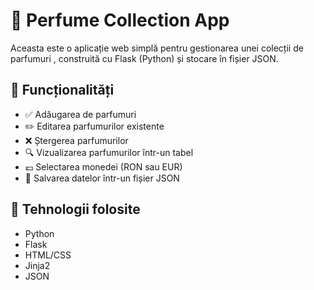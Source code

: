# 💐 Perfume Collection App

Aceasta este o aplicație web simplă pentru gestionarea unei colecții de parfumuri
, construită cu Flask (Python) și stocare în fișier JSON.

## 📌 Funcționalități

- ✅ Adăugarea de parfumuri
- ✏️ Editarea parfumurilor existente
- ❌ Ștergerea parfumurilor
- 🔍 Vizualizarea parfumurilor într-un tabel
- 💶 Selectarea monedei (RON sau EUR)
- 📁 Salvarea datelor într-un fișier JSON


## 🚀 Tehnologii folosite

- Python
- Flask
- HTML/CSS
- Jinja2
- JSON 
